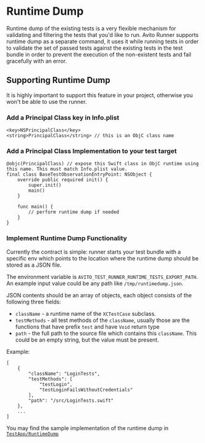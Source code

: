 # Runtime Dump

Runtime dump of the existing tests is a very flexible mechanism for validating and filtering the tests that you'd like to run.
Avito Runner supports runtime dump as a separate command, it uses it while running tests in order to validate the set of passed tests against
the existing tests in the test bundle in order to prevent the execution of the non-existent tests and fail gracefully with an error.

## Supporting Runtime Dump

It is highly important to support this feature in your project, otherwise you won't be able to use the runner.

### Add a Principal Class key in Info.plist

```
<key>NSPrincipalClass</key>
<string>PrincipalClass</string> // this is an ObjC class name
```

### Add a Principal Class Implementation to your test target

```
@objc(PrincipalClass) // expose this Swift class in ObjC runtime using this name. This must match Info.plist value.
final class BaseTestObservationEntryPoint: NSObject {
    override public required init() {
        super.init()
        main()
    }

    func main() {
        // perform runtime dump if needed
    }
}
```

### Implement Runtime Dump Functionality

Currently the contract is simple: runner starts your test bundle with a specific env which points to the location where the runtime dump 
should be stored as a JSON file.

The environment variable is `AVITO_TEST_RUNNER_RUNTIME_TESTS_EXPORT_PATH`. An example input value could be any path like `/tmp/runtimedump.json`.

JSON contents should be an array of objects, each object consists of the following three fields:

- `className` - a runtime name of the `XCTestCase` subclass.
- `testMethods` - all test methods of the `className`, usually those are the functions that have prefix `test` and have `Void` return type
- `path` - the full path to the source file which contains this `className`. This could be an empty string, but the value must be present.

Example:

```
[
    {
        "className": "LoginTests", 
        "testMethods": [
            "testLogin",
            "testLoginFailsWithoutCredentials"
        ], 
        "path": "/src/LoginTests.swift"
    },
    ...
]
```

You may find the sample implementation of the runtime dump in [`TestApp/RuntimeDump`](../../TestApp/RuntimeDump)
